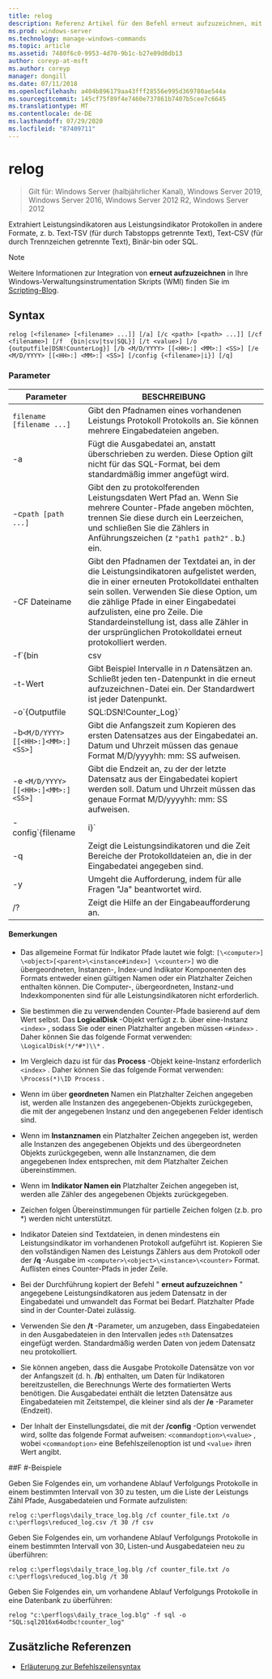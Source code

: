 ```yaml
---
title: relog
description: Referenz Artikel für den Befehl erneut aufzuzeichnen, mit dem Leistungsdaten aus den Leistungsdaten-Protokolldateien extrahiert werden.
ms.prod: windows-server
ms.technology: manage-windows-commands
ms.topic: article
ms.assetid: 7480f6c0-9953-4d70-9b1c-b27e09d8db13
author: coreyp-at-msft
ms.author: coreyp
manager: dongill
ms.date: 07/11/2018
ms.openlocfilehash: a404b896179aa43fff28556e995d369780ae544a
ms.sourcegitcommit: 145cf75f89f4e7460e737861b7407b5cee7c6645
ms.translationtype: MT
ms.contentlocale: de-DE
ms.lasthandoff: 07/29/2020
ms.locfileid: "87409711"
---
```

# <a name="relog"></a>relog

> Gilt für: Windows Server (halbjährlicher Kanal), Windows Server 2019, Windows Server 2016, Windows Server 2012 R2, Windows Server 2012

Extrahiert Leistungsindikatoren aus Leistungsindikator Protokollen in andere Formate, z. b. Text-TSV (für durch Tabstopps getrennte Text), Text-CSV (für durch Trennzeichen getrennte Text), Binär-bin oder SQL.

>[!NOTE]
>Weitere Informationen zur Integration von **erneut aufzuzeichnen** in Ihre Windows-Verwaltungsinstrumentation Skripts (WMI) finden Sie im [Scripting-Blog](https://devblogs.microsoft.com/scripting/).

## <a name="syntax"></a>Syntax

```
relog [<filename> [<filename> ...]] [/a] [/c <path> [<path> ...]] [/cf <filename>] [/f  {bin|csv|tsv|SQL}] [/t <value>] [/o {outputfile|DSN!CounterLog}] [/b <M/D/YYYY> [[<HH>:] <MM>:] <SS>] [/e <M/D/YYYY> [[<HH>:] <MM>:] <SS>] [/config {<filename>|i}] [/q]
```

### <a name="parameters"></a>Parameter

| Parameter | BESCHREIBUNG |
|--|--|
| `filename [filename ...]` | Gibt den Pfadnamen eines vorhandenen Leistungs Protokoll Protokolls an. Sie können mehrere Eingabedateien angeben. |
| -a | Fügt die Ausgabedatei an, anstatt überschrieben zu werden. Diese Option gilt nicht für das SQL-Format, bei dem standardmäßig immer angefügt wird. |
| -c`path [path ...]` | Gibt den zu protokolferenden Leistungsdaten Wert Pfad an. Wenn Sie mehrere Counter-Pfade angeben möchten, trennen Sie diese durch ein Leerzeichen, und schließen Sie die Zählers in Anführungszeichen (z `"path1 path2"` . b.) ein. |
| -CF Dateiname | Gibt den Pfadnamen der Textdatei an, in der die Leistungsindikatoren aufgelistet werden, die in einer erneuten Protokolldatei enthalten sein sollen. Verwenden Sie diese Option, um die zählige Pfade in einer Eingabedatei aufzulisten, eine pro Zeile. Die Standardeinstellung ist, dass alle Zähler in der ursprünglichen Protokolldatei erneut protokolliert werden. |
| -f`{bin | csv | tsv | SQL}` | Gibt den Pfadnamen des Ausgabedatei Formats an. Das Standardformat ist **bin**. Für eine SQL-Datenbank wird in der Ausgabedatei angegeben `DSN!CounterLog` . Sie können den Daten Bank Speicherort angeben, indem Sie den ODBC-Manager verwenden, um den DSN (Name des Datenbanksystems) zu konfigurieren. |
| -t-Wert | Gibt Beispiel Intervalle in *n* Datensätzen an. Schließt jeden ten-Datenpunkt in die erneut aufzuzeichnen-Datei ein. Der Standardwert ist jeder Datenpunkt. |
| -o`{Outputfile | SQL:DSN!Counter_Log}` | Gibt den Pfadnamen der Ausgabedatei oder der SQL-Datenbank an, in die die Leistungsindikatoren geschrieben werden. <P>**Hinweis:** Für die 64-Bit-und 32-Bit-Versionen von relog.exe müssen Sie einen DSN in der ODBC-Datenquelle (64-Bit bzw. 32-Bit) auf dem System definieren. Verwenden Sie den ODBC-Treiber "SQL Server", um einen DSN zu definieren. |
| -b`<M/D/YYYY> [[<HH>:]<MM>:]<SS>]` | Gibt die Anfangszeit zum Kopieren des ersten Datensatzes aus der Eingabedatei an. Datum und Uhrzeit müssen das genaue Format M/D/yyyyhh: mm: SS aufweisen. |
| -e `<M/D/YYYY> [[<HH>:]<MM>:]<SS>]` | Gibt die Endzeit an, zu der der letzte Datensatz aus der Eingabedatei kopiert werden soll. Datum und Uhrzeit müssen das genaue Format M/D/yyyyhh: mm: SS aufweisen. |
| -config`{filename | i}` | Gibt den Pfadnamen der Einstellungsdatei an, die Befehlszeilenparameter enthält. Wenn Sie eine Konfigurationsdatei verwenden, können Sie **-i** als Platzhalter für eine Liste von Eingabedateien verwenden, die in der Befehlszeile abgelegt werden können. Verwenden Sie **-i**nicht, wenn Sie die Befehlszeile verwenden. Sie können auch Platzhalter verwenden, z `*.blg` . b., um mehrere Eingabe Dateinamen gleichzeitig anzugeben. |
| -q | Zeigt die Leistungsindikatoren und die Zeit Bereiche der Protokolldateien an, die in der Eingabedatei angegeben sind. |
| -y | Umgeht die Aufforderung, indem für alle Fragen "Ja" beantwortet wird. |
| /? | Zeigt die Hilfe an der Eingabeaufforderung an. |

#### <a name="remarks"></a>Bemerkungen

- Das allgemeine Format für Indikator Pfade lautet wie folgt: `[\<computer>] \<object>[<parent>\<instance#index>] \<counter>]` wo die übergeordneten, Instanzen-, Index-und Indikator Komponenten des Formats entweder einen gültigen Namen oder ein Platzhalter Zeichen enthalten können. Die Computer-, übergeordneten, Instanz-und Indexkomponenten sind für alle Leistungsindikatoren nicht erforderlich.

- Sie bestimmen die zu verwendenden Counter-Pfade basierend auf dem Wert selbst. Das **LogicalDisk** -Objekt verfügt z. b. über eine-Instanz `<index>` , sodass Sie oder einen Platzhalter angeben müssen `<#index>` . Daher können Sie das folgende Format verwenden: `\LogicalDisk(*/*#*)\\*` .

- Im Vergleich dazu ist für das **Process** -Objekt keine-Instanz erforderlich `<index>` . Daher können Sie das folgende Format verwenden: `\Process(*)\ID Process` .

- Wenn im über **geordneten** Namen ein Platzhalter Zeichen angegeben ist, werden alle Instanzen des angegebenen-Objekts zurückgegeben, die mit der angegebenen Instanz und den angegebenen Felder identisch sind.

- Wenn im **Instanznamen** ein Platzhalter Zeichen angegeben ist, werden alle Instanzen des angegebenen Objekts und des übergeordneten Objekts zurückgegeben, wenn alle Instanznamen, die dem angegebenen Index entsprechen, mit dem Platzhalter Zeichen übereinstimmen.

- Wenn im **Indikator Namen ein** Platzhalter Zeichen angegeben ist, werden alle Zähler des angegebenen Objekts zurückgegeben.

- Zeichen folgen Übereinstimmungen für partielle Zeichen folgen (z.b. pro *) werden nicht unterstützt.

- Indikator Dateien sind Textdateien, in denen mindestens ein Leistungsindikator im vorhandenen Protokoll aufgeführt ist. Kopieren Sie den vollständigen Namen des Leistungs Zählers aus dem Protokoll oder der **/q** -Ausgabe im `<computer>\<object>\<instance>\<counter>` Format. Auflisten eines Counter-Pfads in jeder Zeile.

- Bei der Durchführung kopiert der Befehl " **erneut aufzuzeichnen** " angegebene Leistungsindikatoren aus jedem Datensatz in der Eingabedatei und umwandelt das Format bei Bedarf. Platzhalter Pfade sind in der Counter-Datei zulässig.

- Verwenden Sie den **/t** -Parameter, um anzugeben, dass Eingabedateien in den Ausgabedateien in den Intervallen jedes `nth` Datensatzes eingefügt werden. Standardmäßig werden Daten von jedem Datensatz neu protokolliert.

- Sie können angeben, dass die Ausgabe Protokolle Datensätze von vor der Anfangszeit (d. h. **/b**) enthalten, um Daten für Indikatoren bereitzustellen, die Berechnungs Werte des formatierten Werts benötigen. Die Ausgabedatei enthält die letzten Datensätze aus Eingabedateien mit Zeitstempel, die kleiner sind als der **/e** -Parameter (Endzeit).

- Der Inhalt der Einstellungsdatei, die mit der **/config** -Option verwendet wird, sollte das folgende Format aufweisen: `<commandoption>\<value>` , wobei `<commandoption>` eine Befehlszeilenoption ist und `<value>` ihren Wert angibt.

##<a name="q-examples"></a>F #-Beispiele

Geben Sie Folgendes ein, um vorhandene Ablauf Verfolgungs Protokolle in einem bestimmten Intervall von 30 zu testen, um die Liste der Leistungs Zähl Pfade, Ausgabedateien und Formate aufzulisten:

```
relog c:\perflogs\daily_trace_log.blg /cf counter_file.txt /o c:\perflogs\reduced_log.csv /t 30 /f csv
```

Geben Sie Folgendes ein, um vorhandene Ablauf Verfolgungs Protokolle in einem bestimmten Intervall von 30, Listen-und Ausgabedateien neu zu überführen:

```
relog c:\perflogs\daily_trace_log.blg /cf counter_file.txt /o c:\perflogs\reduced_log.blg /t 30
```

Geben Sie Folgendes ein, um vorhandene Ablauf Verfolgungs Protokolle in eine Datenbank zu überführen:

```
relog "c:\perflogs\daily_trace_log.blg" -f sql -o "SQL:sql2016x64odbc!counter_log"
```

## <a name="additional-references"></a>Zusätzliche Referenzen

- [Erläuterung zur Befehlszeilensyntax](command-line-syntax-key.md)
